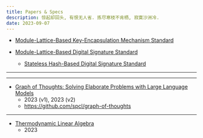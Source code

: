 ```yaml
---
title: Papers & Specs
description: 惊起却回头, 有恨无人省. 拣尽寒枝不肯栖, 寂寞沙洲冷.
date: 2023-09-07
---
```


- [Module-Lattice-Based Key-Encapsulation Mechanism Standard](https://csrc.nist.gov/pubs/fips/203/ipd)

- [Module-Lattice-Based Digital Signature Standard](https://csrc.nist.gov/pubs/fips/204/ipd)
  - [Stateless Hash-Based Digital Signature Standard](https://csrc.nist.gov/pubs/fips/205/ipd)

---


---

- [Graph of Thoughts: Solving Elaborate Problems with Large Language Models](https://arxiv.org/abs/2308.09687)
  - 2023 (v1), 2023 (v2)
  - https://github.com/spcl/graph-of-thoughts

---

- [Thermodynamic Linear Algebra](https://arxiv.org/abs/2308.05660)
  - 2023
